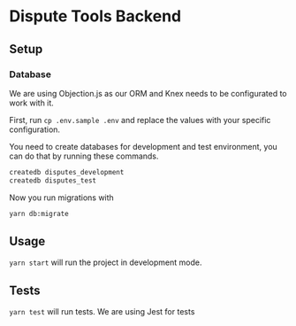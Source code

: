 # Dispute Tools Backend

## Setup

### Database

We are using Objection.js as our ORM and Knex needs to be configurated to work with it.

First, run `cp .env.sample .env` and replace the values with your specific configuration.

You need to create databases for development and test environment, you can do that by running these commands.

```bash
createdb disputes_development
createdb disputes_test
```

Now you run migrations with

```bash
yarn db:migrate
```

## Usage

`yarn start` will run the project in development mode.

## Tests

`yarn test` will run tests. We are using Jest for tests
